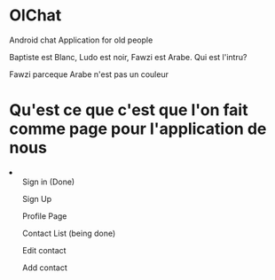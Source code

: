 # OlChat
Android chat Application for old people

Baptiste est Blanc, Ludo est noir, Fawzi est Arabe. Qui est l'intru?




Fawzi parceque Arabe n'est pas un couleur
<h1>
Qu'est ce que c'est que l'on fait comme page pour l'application de nous
</h1>
<li>
<ul>Sign in (Done)</ul>
<ul>Sign Up</ul>
<ul>Profile Page</ul>
<ul>Contact List (being done)</ul>
<ul>Edit contact</ul>
<ul>Add contact</ul>
</li>
